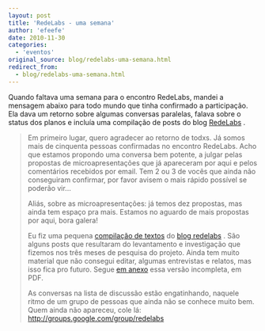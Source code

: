```yaml
---
layout: post
title: 'RedeLabs - uma semana'
author: 'efeefe'
date: 2010-11-30
categories:
  - 'eventos'
original_source: blog/redelabs-uma-semana.html
redirect_from:
  - blog/redelabs-uma-semana.html
---
```


Quando faltava uma semana para o encontro RedeLabs, mandei a mensagem abaixo para todo mundo que tinha confirmado a participação. Ela dava um retorno sobre algumas conversas paralelas, falava sobre o status dos planos e incluía uma compilação de posts do blog [RedeLabs](http://culturadigital.br/redelabs) .

> <div>
>
> Em primeiro lugar, quero agradecer ao retorno de todxs. Já somos mais de cinquenta pessoas confirmadas no encontro RedeLabs. Acho que estamos propondo uma conversa bem potente, a julgar pelas propostas de microapresentações que já apareceram por aqui e pelos comentários recebidos por email. Tem 2 ou 3 de vocês que ainda não conseguiram confirmar, por favor avisem o mais rápido possível se poderão vir\...
>
> </div>
>
> <div>
>
> Aliás, sobre as microapresentações: já temos dez propostas, mas ainda tem espaço pra mais. Estamos no aguardo de mais propostas por aqui, bora galera!
>
> </div>
>
> <div>
>
> Eu fiz uma pequena [compilação de textos](http://culturadigital.br/redelabs/files/2010/11/redelabs1.pdf) do [blog redelabs](http://culturadigital.br/redelabs) . São alguns posts que resultaram do levantamento e investigação que fizemos nos três meses de pesquisa do projeto. Ainda tem muito material que não consegui editar, algumas entrevistas e relatos, mas isso fica pro futuro. Segue [em anexo](http://culturadigital.br/redelabs/files/2010/11/redelabs1.pdf) essa versão incompleta, em PDF.
>
> </div>
>
> <div>
>
> As conversas na lista de discussão estão engatinhando, naquele ritmo de um grupo de pessoas que ainda não se conhece muito bem. Quem ainda não apareceu, cole lá: <http://groups.google.com/group/redelabs>
>
> </div>
